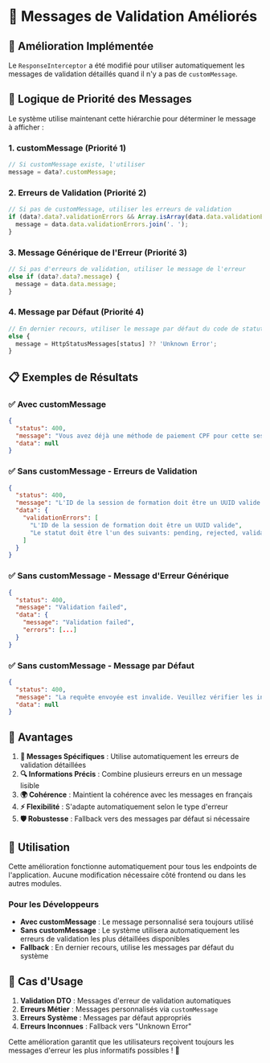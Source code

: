 # 🚀 Messages de Validation Améliorés

## 🎯 Amélioration Implémentée

Le `ResponseInterceptor` a été modifié pour utiliser automatiquement les messages de validation détaillés quand il n'y a pas de `customMessage`.

## 🔧 Logique de Priorité des Messages

Le système utilise maintenant cette hiérarchie pour déterminer le message à afficher :

### 1. **customMessage (Priorité 1)**

```typescript
// Si customMessage existe, l'utiliser
message = data?.customMessage;
```

### 2. **Erreurs de Validation (Priorité 2)**

```typescript
// Si pas de customMessage, utiliser les erreurs de validation
if (data?.data?.validationErrors && Array.isArray(data.data.validationErrors)) {
  message = data.data.validationErrors.join('. ');
}
```

### 3. **Message Générique de l'Erreur (Priorité 3)**

```typescript
// Si pas d'erreurs de validation, utiliser le message de l'erreur
else if (data?.data?.message) {
  message = data.data.message;
}
```

### 4. **Message par Défaut (Priorité 4)**

```typescript
// En dernier recours, utiliser le message par défaut du code de statut
else {
  message = HttpStatusMessages[status] ?? 'Unknown Error';
}
```

## 📋 Exemples de Résultats

### ✅ **Avec customMessage**

```json
{
  "status": 400,
  "message": "Vous avez déjà une méthode de paiement CPF pour cette session de formation.",
  "data": null
}
```

### ✅ **Sans customMessage - Erreurs de Validation**

```json
{
  "status": 400,
  "message": "L'ID de la session de formation doit être un UUID valide. Le statut doit être l'un des suivants: pending, rejected, validated",
  "data": {
    "validationErrors": [
      "L'ID de la session de formation doit être un UUID valide",
      "Le statut doit être l'un des suivants: pending, rejected, validated"
    ]
  }
}
```

### ✅ **Sans customMessage - Message d'Erreur Générique**

```json
{
  "status": 400,
  "message": "Validation failed",
  "data": {
    "message": "Validation failed",
    "errors": [...]
  }
}
```

### ✅ **Sans customMessage - Message par Défaut**

```json
{
  "status": 400,
  "message": "La requête envoyée est invalide. Veuillez vérifier les informations saisies.",
  "data": null
}
```

## 🎯 Avantages

1. **🎯 Messages Spécifiques** : Utilise automatiquement les erreurs de validation détaillées
2. **🔍 Informations Précis** : Combine plusieurs erreurs en un message lisible
3. **🌍 Cohérence** : Maintient la cohérence avec les messages en français
4. **⚡ Flexibilité** : S'adapte automatiquement selon le type d'erreur
5. **🛡️ Robustesse** : Fallback vers des messages par défaut si nécessaire

## 🔧 Utilisation

Cette amélioration fonctionne automatiquement pour tous les endpoints de l'application. Aucune modification nécessaire côté frontend ou dans les autres modules.

### Pour les Développeurs

- **Avec customMessage** : Le message personnalisé sera toujours utilisé
- **Sans customMessage** : Le système utilisera automatiquement les erreurs de validation les plus détaillées disponibles
- **Fallback** : En dernier recours, utilise les messages par défaut du système

## 📝 Cas d'Usage

1. **Validation DTO** : Messages d'erreur de validation automatiques
2. **Erreurs Métier** : Messages personnalisés via `customMessage`
3. **Erreurs Système** : Messages par défaut appropriés
4. **Erreurs Inconnues** : Fallback vers "Unknown Error"

Cette amélioration garantit que les utilisateurs reçoivent toujours les messages d'erreur les plus informatifs possibles ! 🎉
